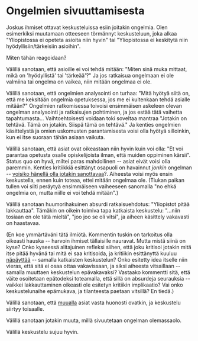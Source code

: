 # Ongelmien sivuuttamisesta

Joskus ihmiset ottavat keskusteluissa esiin joitakin ongelmia. Olen esimerkiksi muutamaan otteeseen törmännyt keskusteluun, joka alkaa "Yliopistossa ei opeteta asioita niin hyvin" tai "Yliopistossa ei keskitytä niin hyödyllisiin/tärkeisiin asioihin".

Miten tähän reagoidaan?

Välillä sanotaan, että asioille ei voi tehdä mitään: "Miten sinä muka mittaat, mikä on 'hyödyllistä' tai 'tärkeää'?" Ja jos ratkaisua ongelmaan ei ole valmiina tai ongelma on vaikea, niin mitään ongelmaa ei ole.

Välillä sanotaan, että ongelmien analysointi on turhaa: "Mitä hyötyä siitä on, että me keksitään ongelmia opetuksessa, jos me ei kuitenkaan tehdä asialle mitään?" Ongelmien ratkomisessa toivoisi ensimmäisen askeleen olevan ongelman analysointi ja ratkaisujen pohtiminen, ja jos estää tätä vaihetta tapahtumasta... Vaihtoehtoisesti voidaan toki soveltaa mantraa "Jotakin on tehtävä. Tämä on jotakin. Siispä tämä on tehtävä." Ja kenties ongelmien käsittelystä ja omien uskomusten parantamisesta voisi olla hyötyä silloinkin, kun ei itse suoraan tähän asiaan vaikuta.

Välillä sanotaan, että asiat ovat oikeastaan niin hyvin kuin voi olla: "Et voi parantaa opetusta osalle opiskelijoista ilman, että muiden oppiminen kärsii". Status quo on hyvä, miltei paras mahdollinen -- asiat eivät voisi olla paremmin. Kenties kritiikkiä esittänyt osapuoli on havainnut *jonkin* ongelman -- [voisiko hänellä olla jotakin sanottavaa](/epi/reflektointi)?. Aiheesta voisi myös ensin keskustella, ennen kuin toteaa, ettei mitään ongelmaa ole. (Tiukan paikan tullen voi silti peräytyä ensimmäiseen vaiheeseen sanomalla "no ehkä ongelmia on, mutta niille ei voi tehdä mitään".)

Välillä sanotaan huumorihakuinen absurdi ratkaisuehdotus: "Yliopistot pitää lakkauttaa". Tämäkin on oikein toimiva tapa katkaista keskustelu: "...niin tosiaan en ole tätä mieltä", "joo joo se oli vitsi", ja aiheen käsittely vakavasti on haastavaa.

(En koe ymmärtäväni tätä ilmiötä. Kommentin tuskin on tarkoitus olla oikeasti hauska -- harvoin ihmiset tällaisille nauravat. Mutta mistä siinä on kyse? Onko kyseessä alitajuinen refleksi siihen, että joku kritisoi jotakin mitä itse pitää hyvänä tai mitä ei saa kritisoida, ja kritiikin esittänyttä kuuluu [näpäyttää](/epi/status) -- samalla katkaisten keskustelun? Onko esitetty idea itselle niin vieras, että sitä ei osaa ottaa vakavissaan, ja siksi aiheesta vitsaillaan -- samalla muuttaen keskustelun epävakavaksi? Vastaako kommentti sitä, että väite osoitetaan epätodeksi toteamalla, että sillä on absurdeja seurauksia -- vaikkei lakkauttaminen oikeasti ole esitetyn kritiikin implikaatio? Vai onko keskustelunaihe epämukava, ja tilanteesta paetaan vitsillä? En tiedä.)

Välillä sanotaan, että [muualla](/epi/helpot_maalitaulut) asiat vasta huonosti ovatkin, ja keskustelu siirtyy toisaalle.

Välillä sanotaan jotakin muuta, millä sivuutetaan ongelman olemassaolo.

Välillä keskustelu sujuu hyvin.
